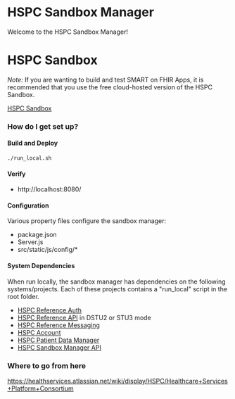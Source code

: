 # HSPC Sandbox Manager

Welcome to the HSPC Sandbox Manager!  

# HSPC Sandbox

*Note:* If you are wanting to build and test SMART on FHIR Apps, it is recommended that you use the free cloud-hosted version of the HSPC Sandbox.

[HSPC Sandbox](https://sandbox.hspconsortium.org)

### How do I get set up? ###

#### Build and Deploy ####
    ./run_local.sh

#### Verify

* http://localhost:8080/

#### Configuration ####

Various property files configure the sandbox manager:

 * package.json
 * Server.js
 * src/static/js/config/*

#### System Dependencies ####
When run locally, the sandbox manager has dependencies on the following systems/projects.  Each of these projects contains a "run_local" script in the root folder.

 * [HSPC Reference Auth](https://bitbucket.org/hspconsortium/reference-auth)
 * [HSPC Reference API](https://bitbucket.org/hspconsortium/reference-api) in DSTU2 or STU3 mode
 * [HSPC Reference Messaging](https://bitbucket.org/hspconsortium/reference-messaging)
 * [HSPC Account](https://bitbucket.org/hspconsortium/account)
 * [HSPC Patient Data Manager](https://bitbucket.org/hspconsortium/patient-data-manager)
 * [HSPC Sandbox Manager API](https://bitbucket.org/hspconsortium/sandbox-manager-api)

### Where to go from here ###
https://healthservices.atlassian.net/wiki/display/HSPC/Healthcare+Services+Platform+Consortium
